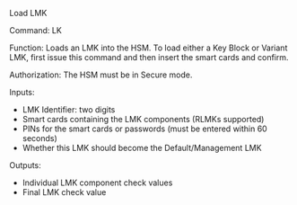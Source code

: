 Load LMK

Command: LK

Function: Loads an LMK into the HSM. To load either a Key Block or Variant LMK, first issue this command and then insert the smart cards and confirm.

Authorization: The HSM must be in Secure mode.

Inputs:
- LMK Identifier: two digits
- Smart cards containing the LMK components (RLMKs supported)
- PINs for the smart cards or passwords (must be entered within 60 seconds)
- Whether this LMK should become the Default/Management LMK

Outputs:
- Individual LMK component check values
- Final LMK check value

